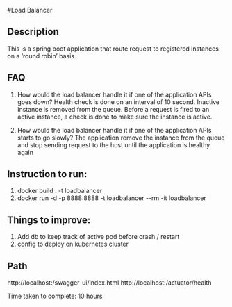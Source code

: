 #Load Balancer 


## Description
This is a spring boot application that route request to registered instances on a ‘round robin’ basis.

## FAQ
1. How would the load balancer handle it if one of the application APIs goes down?
Health check is done on an interval of 10 second. Inactive instance is removed from the queue.
Before a request is fired to an active instance, a check is done to make sure the instance is active. 

2. How would the load balancer handle it if one of the application APIs starts to go slowly?
The application remove the instance from the queue and stop sending request to the host until the application is healthy again

## Instruction to run: 
1. docker build . -t loadbalancer
2. docker run -d -p 8888:8888 -t loadbalancer --rm -it loadbalancer


## Things to improve: 
1. Add db to keep track of active pod before crash / restart
2. config to deploy on kubernetes cluster 


## Path
http://localhost:<port>/swagger-ui/index.html
http://localhost:<port>/actuator/health

Time taken to complete: 10 hours 


